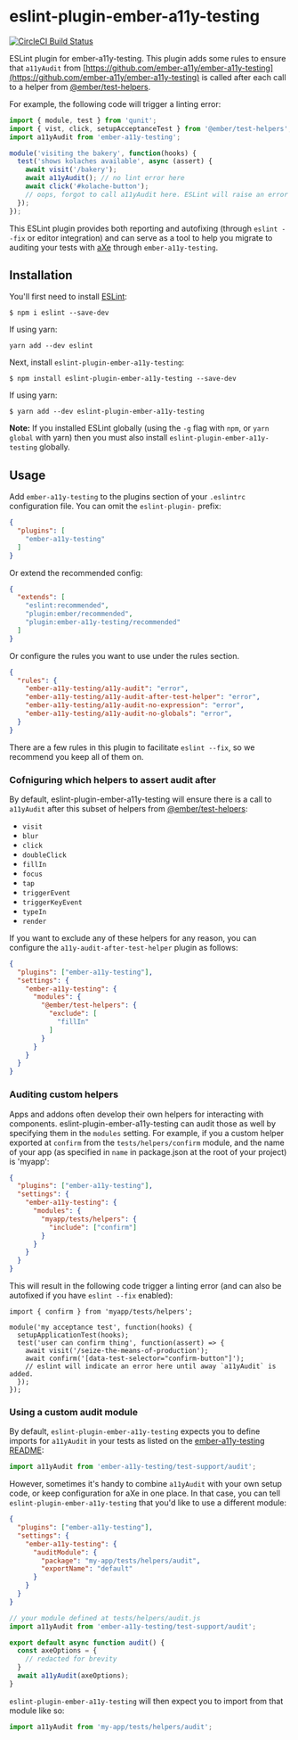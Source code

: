 # eslint-plugin-ember-a11y-testing

[![CircleCI Build Status](https://circleci.com/gh/a11y-tool-sandbox/eslint-plugin-ember-a11y-testing.svg?style=svg)](https://circleci.com/gh/a11y-tool-sandbox/eslint-plugin-ember-a11y-testing)

ESLint plugin for ember-a11y-testing. This plugin adds some rules to ensure
that `a11yAudit` from
[https://github.com/ember-a11y/ember-a11y-testing](https://github.com/ember-a11y/ember-a11y-testing)
is called after each call to a helper from [@ember/test-helpers](https://github.com/emberjs/ember-test-helpers/blob/master/API.md).

For example, the following code will trigger a linting error:

```javascript
import { module, test } from 'qunit';
import { vist, click, setupAcceptanceTest } from '@ember/test-helpers';
import a11yAudit from 'ember-a11y-testing';

module('visiting the bakery', function(hooks) {
  test('shows kolaches available', async (assert) {
    await visit('/bakery');
    await a11yAudit(); // no lint error here
    await click('#kolache-button');
    // oops, forgot to call a11yAudit here. ESLint will raise an error
  });
});
```

This ESLint plugin provides both reporting and autofixing (through `eslint
--fix` or editor integration) and can serve as a tool to help you migrate to
auditing your tests with [aXe](https://github.com/dequelabs/axe-core) through
`ember-a11y-testing`.

## Installation

You'll first need to install [ESLint](http://eslint.org):

```
$ npm i eslint --save-dev
```

If using yarn:

```
yarn add --dev eslint
```

Next, install `eslint-plugin-ember-a11y-testing`:

```
$ npm install eslint-plugin-ember-a11y-testing --save-dev
```

If using yarn:

```
$ yarn add --dev eslint-plugin-ember-a11y-testing
```

**Note:** If you installed ESLint globally (using the `-g` flag with `npm`, or `yarn global` with yarn) then you must also install `eslint-plugin-ember-a11y-testing` globally.

## Usage

Add `ember-a11y-testing` to the plugins section of your `.eslintrc` configuration file. You can omit the `eslint-plugin-` prefix:

```json
{
  "plugins": [
    "ember-a11y-testing"
  ]
}
```

Or extend the recommended config:

```json
{
  "extends": [
    "eslint:recommended",
    "plugin:ember/recommended",
    "plugin:ember-a11y-testing/recommended"
  ]
}
```

Or configure the rules you want to use under the rules section.
```json
{
  "rules": {
    "ember-a11y-testing/a11y-audit": "error",
    "ember-a11y-testing/a11y-audit-after-test-helper": "error",
    "ember-a11y-testing/a11y-audit-no-expression": "error",
    "ember-a11y-testing/a11y-audit-no-globals": "error",
  }
}
```

There are a few rules in this plugin to facilitate `eslint --fix`, so we
recommend you keep all of them on.

### Cofniguring which helpers to assert audit after

By default, eslint-plugin-ember-a11y-testing will ensure there is a call to
`a11yAudit` after this subset of helpers from
[@ember/test-helpers](https://github.com/emberjs/ember-test-helpers/blob/master/API.md):

- `visit`
- `blur`
- `click`
- `doubleClick`
- `fillIn`
- `focus`
- `tap`
- `triggerEvent`
- `triggerKeyEvent`
- `typeIn`
- `render`

If you want to exclude any of these helpers for any reason, you can configure the `a11y-audit-after-test-helper` plugin as follows:

```json
{
  "plugins": ["ember-a11y-testing"],
  "settings": {
    "ember-a11y-testing": {
      "modules": {
        "@ember/test-helpers": {
          "exclude": [
            "fillIn"
          ]
        }
      }
    }
  }
}
```

### Auditing custom helpers

Apps and addons often develop their own helpers for interacting with components. eslint-plugin-ember-a11y-testing can audit those as well by specifying them in the `modules` setting. For example, if you a custom helper exported at `confirm` from the `tests/helpers/confirm` module, and the name of your app (as specified in `name` in package.json at the root of your project) is 'myapp':

```json
{
  "plugins": ["ember-a11y-testing"],
  "settings": {
    "ember-a11y-testing": {
      "modules": {
        "myapp/tests/helpers": {
          "include": ["confirm"]
        }
      }
    }
  }
}
```

This will result in the following code trigger a linting error (and can also be autofixed if you have `eslint --fix` enabled):

```
import { confirm } from 'myapp/tests/helpers';

module('my acceptance test', function(hooks) {
  setupApplicationTest(hooks);
  test('user can confirm thing', function(assert) => {
    await visit('/seize-the-means-of-production');
    await confirm('[data-test-selector="confirm-button"]');
    // eslint will indicate an error here until away `a11yAudit` is added.
  });
});
```

### Using a custom audit module

By default, `eslint-plugin-ember-a11y-testing` expects you to define imports
for `a11yAudit` in your tests as listed on the [ember-a11y-testing
README](https://github.com/ember-a11y/ember-a11y-testing#acceptance-tests):

```javascript
import a11yAudit from 'ember-a11y-testing/test-support/audit';
```

However, sometimes it's handy to combine `a11yAudit` with your own setup
code, or keep configuration for aXe in one place. In that case, you can tell
`eslint-plugin-ember-a11y-testing` that you'd like to use a different module:

```json
{
  "plugins": ["ember-a11y-testing"],
  "settings": {
    "ember-a11y-testing": {
      "auditModule": {
        "package": "my-app/tests/helpers/audit",
        "exportName": "default"
      }
    }
  }
}
```

```javascript
// your module defined at tests/helpers/audit.js
import a11yAudit from 'ember-a11y-testing/test-support/audit';

export default async function audit() {
  const axeOptions = {
    // redacted for brevity
  }
  await a11yAudit(axeOptions);
}
```

`eslint-plugin-ember-a11y-testing` will then expect you to import from that
module like so:

```javascript
import a11yAudit from 'my-app/tests/helpers/audit';
```
